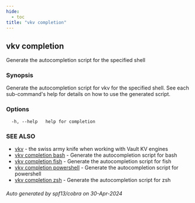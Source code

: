 ```yaml
---
hide:
  - toc
title: "vkv completion"
---
```

## vkv completion

Generate the autocompletion script for the specified shell

### Synopsis

Generate the autocompletion script for vkv for the specified shell.
See each sub-command's help for details on how to use the generated script.


### Options

```
  -h, --help   help for completion
```

### SEE ALSO

* [vkv](vkv.md)	 - the swiss army knife when working with Vault KV engines
* [vkv completion bash](vkv_completion_bash.md)	 - Generate the autocompletion script for bash
* [vkv completion fish](vkv_completion_fish.md)	 - Generate the autocompletion script for fish
* [vkv completion powershell](vkv_completion_powershell.md)	 - Generate the autocompletion script for powershell
* [vkv completion zsh](vkv_completion_zsh.md)	 - Generate the autocompletion script for zsh

###### Auto generated by spf13/cobra on 30-Apr-2024
